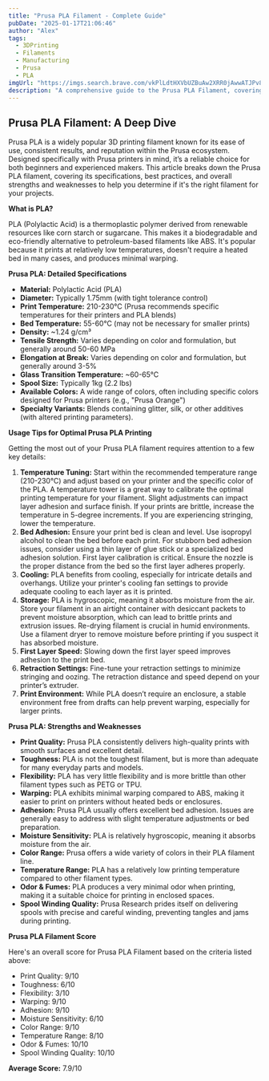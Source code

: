 ```yaml
---
title: "Prusa PLA Filament - Complete Guide"
pubDate: "2025-01-17T21:06:46"
author: "Alex"
tags:
  - 3DPrinting
  - Filaments
  - Manufacturing
  - Prusa
  - PLA
imgUrl: "https://imgs.search.brave.com/vkPlLdtHXVbUZBuAw2XRR0jAwwATJPv8cmqq3XTN-9Y/rs:fit:860:0:0:0/g:ce/aHR0cHM6Ly9jZG4x/LmJvdGxhbmQuZGUv/MTA0OTQ0LXBkdF8z/MDAvZmlsYW1lbnQt/cHJ1c2EtcGxhLTE3/NS1tbS0xLWtnLWhl/cnJlbmdyYXUuanBn"
description: "A comprehensive guide to the Prusa PLA Filament, covering specifications, usage tips, and comparisons with similar products."
---
```


## Prusa PLA Filament: A Deep Dive

Prusa PLA is a widely popular 3D printing filament known for its ease of use, consistent results, and reputation within the Prusa ecosystem. Designed specifically with Prusa printers in mind, it’s a reliable choice for both beginners and experienced makers. This article breaks down the Prusa PLA filament, covering its specifications, best practices, and overall strengths and weaknesses to help you determine if it's the right filament for your projects.

**What is PLA?**

PLA (Polylactic Acid) is a thermoplastic polymer derived from renewable resources like corn starch or sugarcane. This makes it a biodegradable and eco-friendly alternative to petroleum-based filaments like ABS. It's popular because it prints at relatively low temperatures, doesn't require a heated bed in many cases, and produces minimal warping.

**Prusa PLA: Detailed Specifications**

*   **Material:** Polylactic Acid (PLA)
*   **Diameter:** Typically 1.75mm (with tight tolerance control)
*   **Print Temperature:** 210-230°C (Prusa recommends specific temperatures for their printers and PLA blends)
*   **Bed Temperature:** 55-60°C (may not be necessary for smaller prints)
*   **Density:** ~1.24 g/cm³
*   **Tensile Strength:** Varies depending on color and formulation, but generally around 50-60 MPa
*   **Elongation at Break:** Varies depending on color and formulation, but generally around 3-5%
*   **Glass Transition Temperature:** ~60-65°C
*   **Spool Size:** Typically 1kg (2.2 lbs)
*   **Available Colors:** A wide range of colors, often including specific colors designed for Prusa printers (e.g., "Prusa Orange")
*   **Specialty Variants:** Blends containing glitter, silk, or other additives (with altered printing parameters).

**Usage Tips for Optimal Prusa PLA Printing**

Getting the most out of your Prusa PLA filament requires attention to a few key details:

1.  **Temperature Tuning:** Start within the recommended temperature range (210-230°C) and adjust based on your printer and the specific color of the PLA. A temperature tower is a great way to calibrate the optimal printing temperature for your filament. Slight adjustments can impact layer adhesion and surface finish. If your prints are brittle, increase the temperature in 5-degree increments. If you are experiencing stringing, lower the temperature.
2.  **Bed Adhesion:** Ensure your print bed is clean and level. Use isopropyl alcohol to clean the bed before each print. For stubborn bed adhesion issues, consider using a thin layer of glue stick or a specialized bed adhesion solution. First layer calibration is critical. Ensure the nozzle is the proper distance from the bed so the first layer adheres properly.
3.  **Cooling:** PLA benefits from cooling, especially for intricate details and overhangs. Utilize your printer's cooling fan settings to provide adequate cooling to each layer as it is printed.
4.  **Storage:** PLA is hygroscopic, meaning it absorbs moisture from the air. Store your filament in an airtight container with desiccant packets to prevent moisture absorption, which can lead to brittle prints and extrusion issues. Re-drying filament is crucial in humid environments. Use a filament dryer to remove moisture before printing if you suspect it has absorbed moisture.
5.  **First Layer Speed:** Slowing down the first layer speed improves adhesion to the print bed.
6.  **Retraction Settings:** Fine-tune your retraction settings to minimize stringing and oozing. The retraction distance and speed depend on your printer’s extruder.
7.  **Print Environment:** While PLA doesn’t require an enclosure, a stable environment free from drafts can help prevent warping, especially for larger prints.

**Prusa PLA: Strengths and Weaknesses**

* **Print Quality:** Prusa PLA consistently delivers high-quality prints with smooth surfaces and excellent detail.
* **Toughness:** PLA is not the toughest filament, but is more than adequate for many everyday parts and models.
* **Flexibility:** PLA has very little flexibility and is more brittle than other filament types such as PETG or TPU.
* **Warping:** PLA exhibits minimal warping compared to ABS, making it easier to print on printers without heated beds or enclosures.
* **Adhesion:** Prusa PLA usually offers excellent bed adhesion. Issues are generally easy to address with slight temperature adjustments or bed preparation.
* **Moisture Sensitivity:** PLA is relatively hygroscopic, meaning it absorbs moisture from the air.
* **Color Range:** Prusa offers a wide variety of colors in their PLA filament line.
* **Temperature Range:** PLA has a relatively low printing temperature compared to other filament types.
* **Odor & Fumes:** PLA produces a very minimal odor when printing, making it a suitable choice for printing in enclosed spaces.
* **Spool Winding Quality:** Prusa Research prides itself on delivering spools with precise and careful winding, preventing tangles and jams during printing.

**Prusa PLA Filament Score**

Here's an overall score for Prusa PLA Filament based on the criteria listed above:

*   Print Quality: 9/10
*   Toughness: 6/10
*   Flexibility: 3/10
*   Warping: 9/10
*   Adhesion: 9/10
*   Moisture Sensitivity: 6/10
*   Color Range: 9/10
*   Temperature Range: 8/10
*   Odor & Fumes: 10/10
*   Spool Winding Quality: 10/10

**Average Score:** 7.9/10
